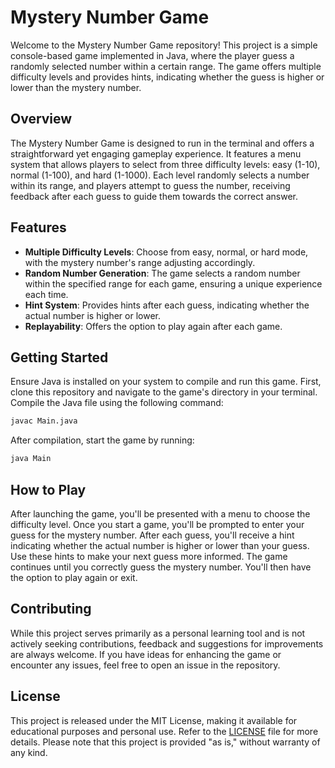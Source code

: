 # Mystery Number Game

Welcome to the Mystery Number Game repository! This project is a simple console-based game implemented in Java, where the player guess a randomly selected number within a certain range. The game offers multiple difficulty levels and provides hints, indicating whether the guess is higher or lower than the mystery number.

## Overview

The Mystery Number Game is designed to run in the terminal and offers a straightforward yet engaging gameplay experience. It features a menu system that allows players to select from three difficulty levels: easy (1-10), normal (1-100), and hard (1-1000). Each level randomly selects a number within its range, and players attempt to guess the number, receiving feedback after each guess to guide them towards the correct answer.

## Features

- **Multiple Difficulty Levels**: Choose from easy, normal, or hard mode, with the mystery number's range adjusting accordingly.
- **Random Number Generation**: The game selects a random number within the specified range for each game, ensuring a unique experience each time.
- **Hint System**: Provides hints after each guess, indicating whether the actual number is higher or lower.
- **Replayability**: Offers the option to play again after each game.

## Getting Started

Ensure Java is installed on your system to compile and run this game. First, clone this repository and navigate to the game's directory in your terminal. Compile the Java file using the following command:

```bash
javac Main.java
```

After compilation, start the game by running:

```bash
java Main
```

## How to Play

After launching the game, you'll be presented with a menu to choose the difficulty level. Once you start a game, you'll be prompted to enter your guess for the mystery number. After each guess, you'll receive a hint indicating whether the actual number is higher or lower than your guess. Use these hints to make your next guess more informed. The game continues until you correctly guess the mystery number. You'll then have the option to play again or exit.

## Contributing

While this project serves primarily as a personal learning tool and is not actively seeking contributions, feedback and suggestions for improvements are always welcome. If you have ideas for enhancing the game or encounter any issues, feel free to open an issue in the repository.

## License

This project is released under the MIT License, making it available for educational purposes and personal use. Refer to the [LICENSE](LICENSE) file for more details. Please note that this project is provided "as is," without warranty of any kind.
